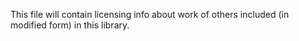 This file will contain licensing info about work of others included (in modified form) in this library.